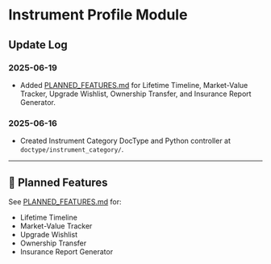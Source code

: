 # Instrument Profile Module

## Update Log

### 2025-06-19
- Added [PLANNED_FEATURES.md](./PLANNED_FEATURES.md) for Lifetime Timeline, Market-Value Tracker, Upgrade Wishlist, Ownership Transfer, and Insurance Report Generator.

### 2025-06-16
- Created Instrument Category DocType and Python controller at `doctype/instrument_category/`.

---

## 🔮 Planned Features
See [PLANNED_FEATURES.md](./PLANNED_FEATURES.md) for:
- Lifetime Timeline
- Market-Value Tracker
- Upgrade Wishlist
- Ownership Transfer
- Insurance Report Generator
